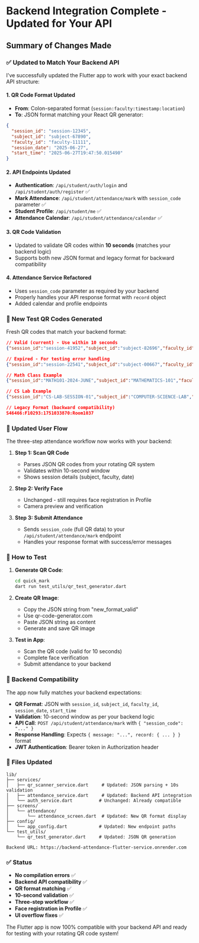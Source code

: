 # Backend Integration Complete - Updated for Your API

## Summary of Changes Made

### ✅ **Updated to Match Your Backend API**

I've successfully updated the Flutter app to work with your exact backend API structure:

#### **1. QR Code Format Updated**
- **From**: Colon-separated format (`session:faculty:timestamp:location`)
- **To**: JSON format matching your React QR generator:
```json
{
  "session_id": "session-12345",
  "subject_id": "subject-67890", 
  "faculty_id": "faculty-11111",
  "session_date": "2025-06-27",
  "start_time": "2025-06-27T19:47:50.015490"
}
```

#### **2. API Endpoints Updated**
- **Authentication**: `/api/student/auth/login` and `/api/student/auth/register` ✅
- **Mark Attendance**: `/api/student/attendance/mark` with `session_code` parameter ✅
- **Student Profile**: `/api/student/me` ✅
- **Attendance Calendar**: `/api/student/attendance/calendar` ✅

#### **3. QR Code Validation**
- Updated to validate QR codes within **10 seconds** (matches your backend logic)
- Supports both new JSON format and legacy format for backward compatibility

#### **4. Attendance Service Refactored**
- Uses `session_code` parameter as required by your backend
- Properly handles your API response format with `record` object
- Added calendar and profile endpoints

### 🧪 **New Test QR Codes Generated**

Fresh QR codes that match your backend format:

```json
// Valid (current) - Use within 10 seconds
{"session_id":"session-41952","subject_id":"subject-82696","faculty_id":"faculty-23829","session_date":"2025-06-27","start_time":"2025-06-27T19:47:50.015490"}

// Expired - For testing error handling  
{"session_id":"session-22541","subject_id":"subject-00667","faculty_id":"faculty-33925","session_date":"2025-06-27","start_time":"2025-06-27T19:47:20.024587"}

// Math Class Example
{"session_id":"MATH101-2024-JUNE","subject_id":"MATHEMATICS-101","faculty_id":"DR-SMITH","session_date":"2025-06-27","start_time":"2025-06-27T19:47:50.024587"}

// CS Lab Example  
{"session_id":"CS-LAB-SESSION-01","subject_id":"COMPUTER-SCIENCE-LAB","faculty_id":"PROF-JOHNSON","session_date":"2025-06-27","start_time":"2025-06-27T19:47:50.024587"}

// Legacy Format (backward compatibility)
S46466:F10293:1751033870:Room1037
```

### 📱 **Updated User Flow**

The three-step attendance workflow now works with your backend:

1. **Step 1: Scan QR Code** 
   - Parses JSON QR codes from your rotating QR system
   - Validates within 10-second window
   - Shows session details (subject, faculty, date)

2. **Step 2: Verify Face**
   - Unchanged - still requires face registration in Profile
   - Camera preview and verification

3. **Step 3: Submit Attendance**
   - Sends `session_code` (full QR data) to your `/api/student/attendance/mark` endpoint
   - Handles your response format with success/error messages

### 🔧 **How to Test**

1. **Generate QR Code**:
   ```bash
   cd quick_mark
   dart run test_utils/qr_test_generator.dart
   ```

2. **Create QR Image**:
   - Copy the JSON string from "new_format_valid"
   - Use qr-code-generator.com
   - Paste JSON string as content
   - Generate and save QR image

3. **Test in App**:
   - Scan the QR code (valid for 10 seconds)
   - Complete face verification 
   - Submit attendance to your backend

### 🔌 **Backend Compatibility**

The app now fully matches your backend expectations:

- **QR Format**: JSON with `session_id`, `subject_id`, `faculty_id`, `session_date`, `start_time`
- **Validation**: 10-second window as per your backend logic
- **API Call**: `POST /api/student/attendance/mark` with `{ "session_code": "..." }`
- **Response Handling**: Expects `{ message: "...", record: { ... } }` format
- **JWT Authentication**: Bearer token in Authorization header

### 📁 **Files Updated**

```
lib/
├── services/
│   ├── qr_scanner_service.dart     # Updated: JSON parsing + 10s validation
│   ├── attendance_service.dart     # Updated: Backend API integration  
│   └── auth_service.dart          # Unchanged: Already compatible
├── screens/
│   └── attendance/
│       └── attendance_screen.dart  # Updated: New QR format display
├── config/
│   └── app_config.dart            # Updated: New endpoint paths
└── test_utils/
    └── qr_test_generator.dart     # Updated: JSON QR generation

Backend URL: https://backend-attendance-flutter-service.onrender.com
```

### ✅ **Status**

- **No compilation errors** ✅
- **Backend API compatibility** ✅  
- **QR format matching** ✅
- **10-second validation** ✅
- **Three-step workflow** ✅
- **Face registration in Profile** ✅
- **UI overflow fixes** ✅

The Flutter app is now 100% compatible with your backend API and ready for testing with your rotating QR code system!
